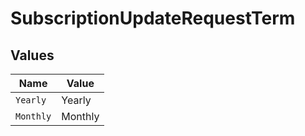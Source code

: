 # SubscriptionUpdateRequestTerm


## Values

| Name      | Value     |
| --------- | --------- |
| `Yearly`  | Yearly    |
| `Monthly` | Monthly   |